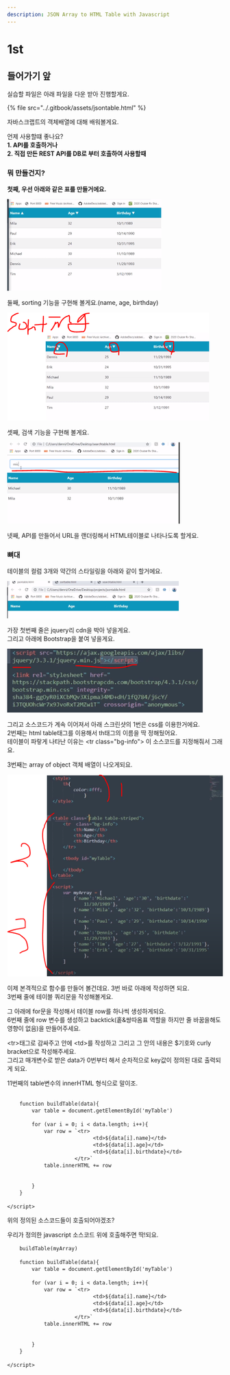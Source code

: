 ```yaml
---
description: JSON Array to HTML Table with Javascript
---
```


# 1st

## 들어가기 앞

실습할 파일은 아래 파일을 다운 받아 진행할게요.

{% file src="../.gitbook/assets/jsontable.html" %}

자바스크랩트의 객체배열에 대해 배워볼게요.  


언제 사용할떄 좋나요?  
**1. API를 호출하거나   
2. 직접 만든 REST API를 DB로 부터 호출하여 사용할때**

### **뭐 만들건지?**

**첫째, 우선 아래와 같은 표를 만들거에요.**

![](../.gitbook/assets/image%20%28344%29.png)

둘째,  sorting 기능을 구현해 볼게요.\(name, age, birthday\)

![](../.gitbook/assets/image%20%28345%29.png)

셋째, 검색 기능을 구현해 볼게요. 

![](../.gitbook/assets/image%20%28342%29.png)

넷째, API를 만들어서 URL을 랜더링해서 HTML테이블로 나타나도록 할게요.



### 뼈대 

테이블의 컬럼 3개와 약간의 스타일링을 아래와 같이 할거에요. 

![](../.gitbook/assets/image%20%28346%29.png)

가장 첫번째 줄은 jquery리 cdn을 박아 넣을게요.   
그리고 아래에 Bootstrap을 붙여 넣을게요.

![](../.gitbook/assets/image%20%28347%29.png)

그리고 소스코드가 계속 이어져서 아래 스크린샷의 1번은 css를 이용한거에요.   
2번째는 html table태그를 이용해서 th태그의 이름을 딱 정해뒀어요.   
테이블이 파랗게 나타난 이유는 &lt;tr class="bg-info"&gt; 이 소스코드를 지정해줘서 그래요.  
  
3번째는 array of object 객체 배열이 나오게되요. 

![](../.gitbook/assets/image%20%28343%29.png)

이제 본격적으로 함수를 만들어 볼건데요. 3번 바로 아래에 작성하면 되요.   
3번째 줄에 테이블 쿼리문을 작성해볼게요. 

그 아래에 for문을 작성해서 테이블 row를 하나씩 생성하게되요.  
6번째 줄에 row 변수를 생성하고 backtick\(홑&쌍따옴표 역할을 하지만 줄 바꿈을해도 영향이 없음\)을 만들어주세요.

&lt;tr&gt;태그로 감싸주고 안에 &lt;td&gt;를 작성하고 그리고 그 안의 내용은 $기호와 curly bracket으로 작성해주세요.  
그리고 매개변수로 받은 data가 0번부터 해서 순차적으로 key값이 정의된 대로 출력되게 되요.   
  
11번째의 table변수의 innerHTML 형식으로 말이조.

```text

	function buildTable(data){
		var table = document.getElementById('myTable')

		for (var i = 0; i < data.length; i++){
			var row = `<tr>
							<td>${data[i].name}</td>
							<td>${data[i].age}</td>
							<td>${data[i].birthdate}</td>
					  </tr>`
			table.innerHTML += row


		}
	}

</script>
```

위의 정의된 소스코드들이 호출되어야겠조? 

우리가 정의한 javascript 소스코드 위에 호출해주면 딱!되요.

```text
	buildTable(myArray)
	
	function buildTable(data){
		var table = document.getElementById('myTable')

		for (var i = 0; i < data.length; i++){
			var row = `<tr>
							<td>${data[i].name}</td>
							<td>${data[i].age}</td>
							<td>${data[i].birthdate}</td>
					  </tr>`
			table.innerHTML += row


		}
	}

</script>
```

